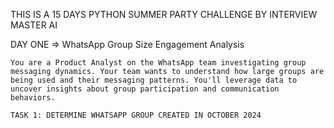 THIS IS A 15 DAYS PYTHON SUMMER PARTY CHALLENGE BY INTERVIEW MASTER AI

DAY ONE => WhatsApp Group Size Engagement Analysis

    You are a Product Analyst on the WhatsApp team investigating group messaging dynamics. Your team wants to understand how large groups are being used and their messaging patterns. You'll leverage data to uncover insights about group participation and communication behaviors.

    TASK 1: DETERMINE WHATSAPP GROUP CREATED IN OCTOBER 2024